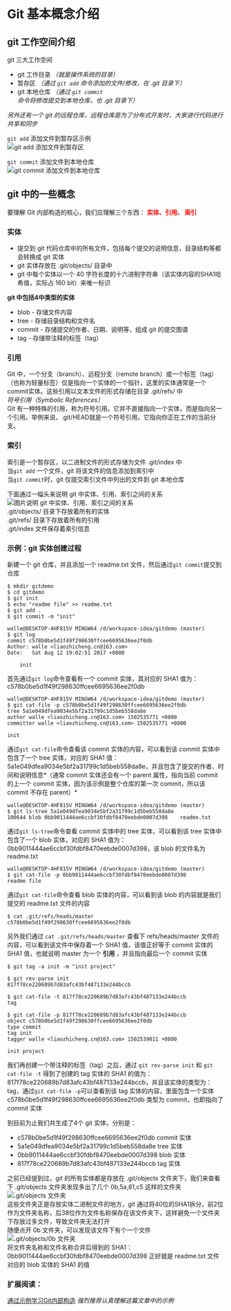 # Git 基本概念介绍

## git 工作空间介绍

git 三大工作空间  
- git 工作目录 *（就是操作系统的目录）*
- 暂存区 *（通过 `git add` 命令添加的文件/修改，在 .git 目录下）*
- git 本地仓库 *（通过 `git commit` 命令将修改提交到本地仓库，也 .git 目录下）*

*另外还有一个 git 的远程仓库，远程仓库是为了分布式开发时，大家进行代码进行共享和同步*

`git add` 添加文件到暂存区示例  
![git add 添加文件到暂存区](../images/0011.png)

`git commit` 添加文件到本地仓库  
![git commit 添加文件到本地仓库](../images/0012.png)


## git 中的一些概念
要理解 Git 内部构造的核心，我们应理解三个东西： **<font color='red'>实体、引用、 索引</font>**  

### 实体
- 提交到 git 代码仓库中的所有文件，包括每个提交的说明信息，目录结构等都会转换成 git 实体
- git 实体存放在 .git/objects/ 目录中
- git 中每个实体以一个 40 字符长度的十六进制字符串（该实体内容的SHA1哈希值，实际占 160 bit）来唯一标识


**git 中包括4中类型的实体**
- blob - 存储文件内容
- tree - 存储目录结构和文件名
- commit - 存储提交的作者、日期、说明等，组成 git 的提交图谱
- tag - 存储带注释的标签（tag）

### 引用
Git 中，一个分支（branch）、远程分支（remote branch）或一个标签（tag）（也称为轻量标签）仅是指向一个实体的一个指针，这里的实体通常是一个commit实体。这些引用以文本文件的形式存储在目录 .git/refs/ 中  
*符号引用（Symbolic References）*  
Git 有一种特殊的引用，称为符号引用。它并不直接指向一个实体，而是指向另一个引用。举例来说，.git/HEAD就是一个符号引用。它指向你正在工作的当前分支。

### 索引
索引是一个暂存区，以二进制文件的形式存储为文件 .git/index 中  
当`git add` 一个文件，git 将该文件的信息添加到索引中  
当`git commit`时，git 仅提交索引文件中列出的文件到 git 本地仓库  

下面通过一幅头来说明 git 中实体、引用、索引之间的关系  
![图片说明 git 中实体、引用、索引之间的关系](../images/0013.png)  
.git/objects/  目录下存放着所有的实体  
.git/refs/  目录下存放着所有的引用  
.git/index  文件保存着索引信息  

### 示例：git 实体创建过程
新建一个 git 仓库，并且添加一个 readme.txt 文件，然后通过`git commit`提交到仓库  

``` shell
$ mkdir gitdemo
$ cd gitdemo
$ git init
$ echo "readme file" >> readme.txt
$ git add .
$ git commit -m "init"

walle@DESKTOP-4HF815V MINGW64 /d/workspace-idea/gitdemo (master)
$ git log
commit c578b0be5d1f49f298630ffcee6695636ee2f0db
Author: walle <liaozhicheng.cn@163.com>
Date:   Sat Aug 12 19:02:51 2017 +0800

    init
```
首先通过`git log`命令查看有一个 commit 实体，其对应的 SHA1 值为：c578b0be5d1f49f298630ffcee6695636ee2f0db  

``` shell
walle@DESKTOP-4HF815V MINGW64 /d/workspace-idea/gitdemo (master)
$ git cat-file -p c578b0be5d1f49f298630ffcee6695636ee2f0db
tree 5a1e049dfea9034e5bf2a31799c1d5beb558da8e
author walle <liaozhicheng.cn@163.com> 1502535771 +0800
committer walle <liaozhicheng.cn@163.com> 1502535771 +0800

init
```
通过`git cat-file`命令查看该 commit 实体的内容，可以看到该 commit 实体中包含了一个 tree 实体，对应的 SHA1 值：5a1e049dfea9034e5bf2a31799c1d5beb558da8e，并且包含了提交的作者、时间和说明信息*（通常 commit 实体还会有一个 parent 属性，指向当前 commit 的上一个 commit 实体，因为该示例是整个仓库的第一次 commit，所以该 commit 不存在 parent）*

``` shell
walle@DESKTOP-4HF815V MINGW64 /d/workspace-idea/gitdemo (master)
$ git ls-tree 5a1e049dfea9034e5bf2a31799c1d5beb558da8e
100644 blob 0bb9011444ae6ccbf30fdbf8470eebde0007d398    readme.txt
```
通过`git ls-tree`命令查看 commit 实体中的 tree 实体，可以看到该 tree 实体中包含了一个 blob 实体，对应的 SHA1 值为：0bb9011444ae6ccbf30fdbf8470eebde0007d398，该 blob 的文件名为 readme.txt

``` shell
walle@DESKTOP-4HF815V MINGW64 /d/workspace-idea/gitdemo (master)
$ git cat-file -p 0bb9011444ae6ccbf30fdbf8470eebde0007d398
readme file
```
通过`git cat-file`命令查看 blob 实体的内容，可以看到该 blob 的内容就是我们提交的 readme.txt 文件的内容

``` shell
$ cat .git/refs/heads/master
c578b0be5d1f49f298630ffcee6695636ee2f0db
```
另外我们通过 `cat .git/refs/heads/master` 查看下 refs/heads/master 文件的内容，可以看到该文件中保存着一个 SHA1 值，该值正好等于 commit 实体的 SHA1 值，也就说明 master 为一个 **引用** ，并且指向最后一个 commit 实体

``` shell
$ git tag -a init -m "init project"

$ git rev-parse init
817f78ce220689b7d83afc43bf487133e244bccb

$ git cat-file -t 817f78ce220689b7d83afc43bf487133e244bccb
tag

$ git cat-file -p 817f78ce220689b7d83afc43bf487133e244bccb
object c578b0be5d1f49f298630ffcee6695636ee2f0db
type commit
tag init
tagger walle <liaozhicheng.cn@163.com> 1502539811 +0800

init project
```
我们再创建一个带注释的标签（tag）之后，通过 `git rev-parse init` 和 `git cat-file -t` 得到了创建的 tag 实体的 SHA1 的值为：817f78ce220689b7d83afc43bf487133e244bccb，并且该实体的类型为：tag，通过`git cat-file -p`可以查看到该 tag 实体的内容，里面包含一个实体 c578b0be5d1f49f298630ffcee6695636ee2f0db 类型为 commit，也即指向了 commit 实体  

到目前为止我们共生成了4个 git 实体，分别是：
- c578b0be5d1f49f298630ffcee6695636ee2f0db commit 实体
- 5a1e049dfea9034e5bf2a31799c1d5beb558da8e tree 实体
- 0bb9011444ae6ccbf30fdbf8470eebde0007d398 blob 实体
- 817f78ce220689b7d83afc43bf487133e244bccb tag 实体  

之前已经提到过，git 的所有实体都是存放在 .git/objects 文件夹下，我们来查看下 .git/objects 文件夹发现多出了几个 0b,5a,81,c5 这样的文件夹  
![.git/objects 文件夹](../images/0014.png)  
这些文件夹正是存放实体二进制文件的地方，git 通过将40位的SHA1拆分，前2位作为文件夹名称，后38位作为文件名称保存在该文件夹下，这样避免一个文件夹下存放过多文件，导致文件夹无法打开  
随便点开 0b 文件夹，可以发现该文件下有个一个文件  
![.git/objects/0b 文件夹](../images/0015.png)  
将文件夹名称和文件名称合并后得到的 SHA1：0bb9011444ae6ccbf30fdbf8470eebde0007d398 正好就是 readme.txt 文件对应的 blob 实体的 SHA1 的值


### 扩展阅读：  
[通过示例学习Git内部构造](http://blog.xiayf.cn/2013/09/28/learning-git-internals-by-example/) *强烈推荐认真理解这篇文章中的示例*
